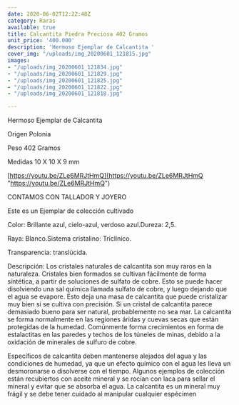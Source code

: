 ```yaml
---
date: 2020-06-02T12:22:48Z
category: Raras
available: true
title: Calcantita Piedra Preciosa 402 Gramos
unit_price: '400.000'
description: 'Hermoso Ejemplar de Calcantita '
cover_img: "/uploads/img_20200601_121815.jpg"
images:
- "/uploads/img_20200601_121834.jpg"
- "/uploads/img_20200601_121829.jpg"
- "/uploads/img_20200601_121825.jpg"
- "/uploads/img_20200601_121822.jpg"
- "/uploads/img_20200601_121818.jpg"

---
```

Hermoso Ejemplar de Calcantita 

Origen Polonia

Peso 402 Gramos 

Medidas 10 X 10 X 9 mm

[https://youtu.be/ZLe6MRJtHmQ](https://youtu.be/ZLe6MRJtHmQ "https://youtu.be/ZLe6MRJtHmQ")

CONTAMOS CON TALLADOR Y JOYERO

Este es un Ejemplar de colección cultivado 

Color: Brillante azul, cielo-azul, verdoso azul.Dureza: 2,5.

Raya: Blanco.Sistema cristalino: Triclínico.

Transparencia: translúcida.

Descripción: Los cristales naturales de calcantita son muy raros en la naturaleza. Cristales bien formados se cultivan fácilmente de forma sintética, a partir de soluciones de sulfato de cobre. Esto se puede hacer disolviendo una sal química llamada sulfato de cobre, y luego dejando que el agua se evapore. Esto deja una masa de calcantita que puede cristalizar muy bien si se cultiva con precisión. Si un cristal de calcantita parece demasiado bueno para ser natural, probablemente no sea mar. La calcantita se forma normalmente en las regiones áridas y cuevas secas que están protegidas de la humedad. Comúnmente forma crecimientos en forma de estalactitas en las paredes y techos de los túneles de minas, debido a la oxidación de minerales de sulfuro de cobre.

Específicos de calcantita deben mantenerse alejados del agua y las condiciones de humedad, ya que un efecto químico con el agua les lleva un desmoronarse o disolverse con el tiempo. Algunos ejemplos de colección están recubiertos con aceite mineral y se rocían con laca para sellar el mineral y evitar que se absorba el agua. La calcantita es un mineral muy frágil y se debe tener cuidado al manipular cualquier espécimen